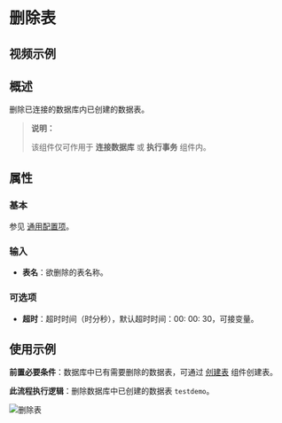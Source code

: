# 删除表

## 视频示例

## 概述

删除已连接的数据库内已创建的数据表。

> **说明：**
>
> 该组件仅可作用于 **连接数据库** 或 **执行事务** 组件内。

## 属性

### 基本

参见 [通用配置项](../Appendix/CommonConfigurationItems.md)。

### 输入

- **表名**：欲删除的表名称。

### 可选项

- **超时**：超时时间（时分秒），默认超时时间：00: 00: 30，可接变量。

## 使用示例

**前置必要条件**：数据库中已有需要删除的数据表，可通过 [创建表](../Database//CreateTable.md) 组件创建表。

**此流程执行逻辑**：删除数据库中已创建的数据表 `testdemo`。

![删除表](https://docimages.blob.core.chinacloudapi.cn/images/Activities/deletetable20210924.png)
